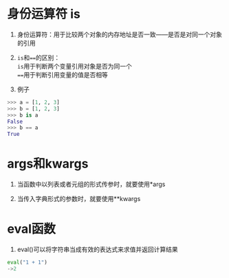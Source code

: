 # 身份运算符 is
1. 身份运算符：用于比较两个对象的内存地址是否一致——是否是对同一个对象的引用

2. `is`和`==`的区别：  
`is`用于判断两个变量引用对象是否为同一个  
   `==`用于判断引用变量的值是否相等
3. 例子
```python
>>> a = [1, 2, 3]
>>> b = [1, 2, 3]
>>> b is a 
False
>>> b == a
True
```

# args和kwargs

1. 当函数中以列表或者元组的形式传参时，就要使用*args

2. 当传入字典形式的参数时，就要使用**kwargs

# eval函数

1. eval()可以将字符串当成有效的表达式来求值并返回计算结果

```python
eval("1 + 1")
->2
```

